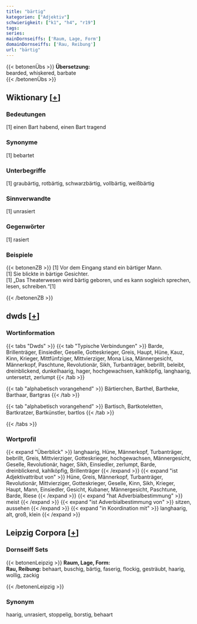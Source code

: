 ```yaml
---
title: "bärtig"
kategorien: ["Adjektiv"]
schwierigkeit: ["k1", "h4", "r19"]
tags:
series:
mainDornseiffs: ['Raum, Lage, Form']
domainDornseiffs: ['Rau, Reibung']
url: "bärtig"
---
```


{{< betonenÜbs >}}
**Übersetzung:**  
bearded, whiskered, barbate  
{{< /betonenÜbs >}}

## Wiktionary [[+](https://de.wiktionary.org/wiki/bärtig)]

### Bedeutungen
[1] einen Bart habend, einen Bart tragend  

### Synonyme
[1] bebartet  

### Unterbegriffe
[1] graubärtig, rotbärtig, schwarzbärtig, vollbärtig, weißbärtig  

### Sinnverwandte
[1] unrasiert  

### Gegenwörter
[1] rasiert  

### Beispiele
{{< betonenZB >}}
[1] Vor dem Eingang stand ein bärtiger Mann.  
[1] Sie blickte in bärtige Gesichter.  
[1] „Das Theaterwesen wird bärtig geboren, und es kann sogleich sprechen, lesen, schreiben.“[1]  

{{< /betonenZB >}}


## dwds [[+](https://www.dwds.de/wb/bärtig)]

### Wortinformation
{{< tabs "Dwds" >}}
{{< tab "Typische Verbindungen" >}}
Barde, Brillenträger, Einsiedler, Geselle, Gotteskrieger, Greis, Haupt, Hüne, Kauz, Kinn, Krieger, Mittfünfziger, Mittvierziger, Mona Lisa, Männergesicht, Männerkopf, Paschtune, Revolutionär, Sikh, Turbanträger, bebrillt, beleibt, dreinblickend, dunkelhaarig, hager, hochgewachsen, kahlköpfig, langhaarig, untersetzt, zerlumpt
{{< /tab >}}

{{< tab "alphabetisch vorangehend" >}}
Bärtierchen, Barthel, Bartheke, Barthaar, Bartgras
{{< /tab >}}

{{< tab "alphabetisch vorangehend" >}}
Bartisch, Bartkoteletten, Bartkratzer, Bartkünstler, bartlos
{{< /tab >}}

{{< /tabs >}}

### Wortprofil
{{< expand "Überblick" >}} langhaarig, Hüne, Männerkopf, Turbanträger, bebrillt, Greis, Mittvierziger, Gotteskrieger, hochgewachsen, Männergesicht, Geselle, Revolutionär, hager, Sikh, Einsiedler, zerlumpt, Barde, dreinblickend, kahlköpfig, Brillenträger {{< /expand >}}
{{< expand "ist Adjektivattribut von" >}} Hüne, Greis, Männerkopf, Turbanträger, Revolutionär, Mittvierziger, Gotteskrieger, Geselle, Kinn, Sikh, Krieger, Haupt, Mann, Einsiedler, Gesicht, Kubaner, Männergesicht, Paschtune, Barde, Riese {{< /expand >}}
{{< expand "hat Adverbialbestimmung" >}} meist {{< /expand >}}
{{< expand "ist Adverbialbestimmung von" >}} sitzen, aussehen {{< /expand >}}
{{< expand "in Koordination mit" >}} langhaarig, alt, groß, klein {{< /expand >}}

## Leipzig Corpora [[+](https://corpora.uni-leipzig.de/en/res?word=bärtig&corpusId=deu_newscrawl-public_2018)]

### Dornseiff Sets
{{< betonenLeipzig >}}
**Raum, Lage, Form:**  
**Rau, Reibung:** behaart, buschig, bärtig, faserig, flockig, gesträubt, haarig, wollig, zackig  

{{< /betonenLeipzig >}}

### Synonym
haarig, unrasiert, stoppelig, borstig, behaart

